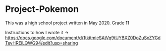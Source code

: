 # Project-Pokemon
This was a high school project written in May 2020. Grade 11

Instructions to how I wrote it -> https://docs.google.com/document/d/1tkitmieSAtVq9tUYBXZ0DoZuSxZYGdTevHREiLQWG94/edit?usp=sharing
